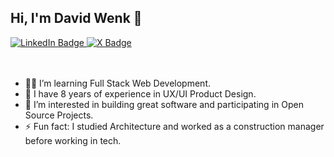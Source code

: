 ## Hi, I'm David Wenk 👋


<div id="badges">
  <a href="https://www.linkedin.com/in/davidwenk/">
    <img src="https://img.shields.io/badge/LinkedIn-blue?style=for-the-badge&logo=linkedin&logoColor=white" alt="LinkedIn Badge"/>
  </a>
  </a>
  <a href="https://twitter.com/theDavidWenk">
    <img src="https://img.shields.io/badge/X-000000?style=for-the-badge&logo=x&logoColor=white" alt="X Badge"/>
  </a>
</div>  
<br />
<br />

* 👨‍💻 I’m learning Full Stack Web Development. 
* 🎨 I have 8 years of experience in UX/UI Product Design.
* 👀 I’m interested in building great software and participating in Open Source Projects.
* ⚡ Fun fact: I studied Architecture and worked as a construction manager before working in tech.


<!---
thedavidwenk/thedavidwenk is a ✨ special ✨ repository because its `README.md` (this file) appears on your GitHub profile.
You can click the Preview link to take a look at your changes.
--->
